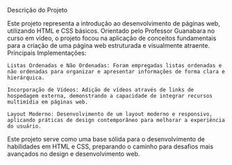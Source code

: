 Descrição do Projeto

Este projeto representa a introdução ao desenvolvimento de páginas web, utilizando HTML e CSS básicos. Orientado pelo Professor Guanabara no curso em vídeo, o projeto focou na aplicação de conceitos fundamentais para a criação de uma página web estruturada e visualmente atraente.
Principais Implementações:

    Listas Ordenadas e Não Ordenadas: Foram empregadas listas ordenadas e não ordenadas para organizar e apresentar informações de forma clara e hierárquica.

    Incorporação de Vídeos: Adição de vídeos através de links de hospedagem externa, demonstrando a capacidade de integrar recursos multimídia em páginas web.

    Layout Moderno: Desenvolvimento de um layout moderno e responsivo, aplicando práticas de design contemporâneo para melhorar a experiência do usuário.

Este projeto serve como uma base sólida para o desenvolvimento de habilidades em HTML e CSS, preparando o caminho para desafios mais avançados no design e desenvolvimento web.
